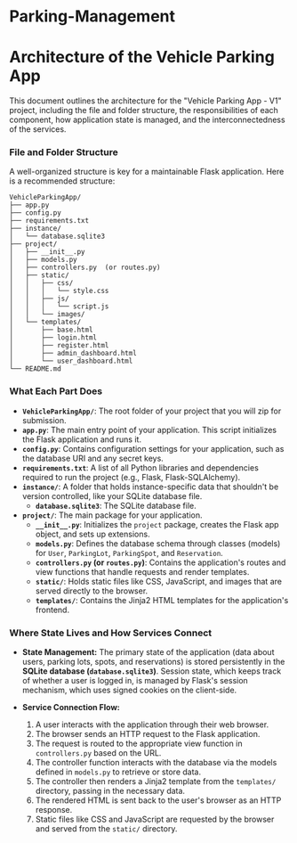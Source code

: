 # Parking-Management
# Architecture of the Vehicle Parking App

This document outlines the architecture for the "Vehicle Parking App - V1" project, including the file and folder structure, the responsibilities of each component, how application state is managed, and the interconnectedness of the services.

### File and Folder Structure

A well-organized structure is key for a maintainable Flask application. Here is a recommended structure:

```
VehicleParkingApp/
├── app.py
├── config.py
├── requirements.txt
├── instance/
│   └── database.sqlite3
├── project/
│   ├── __init__.py
│   ├── models.py
│   ├── controllers.py  (or routes.py)
│   ├── static/
│   │   ├── css/
│   │   │   └── style.css
│   │   ├── js/
│   │   │   └── script.js
│   │   └── images/
│   └── templates/
│       ├── base.html
│       ├── login.html
│       ├── register.html
│       ├── admin_dashboard.html
│       └── user_dashboard.html
└── README.md
```

### What Each Part Does

*   **`VehicleParkingApp/`**: The root folder of your project that you will zip for submission.
*   **`app.py`**: The main entry point of your application. This script initializes the Flask application and runs it.
*   **`config.py`**: Contains configuration settings for your application, such as the database URI and any secret keys.
*   **`requirements.txt`**: A list of all Python libraries and dependencies required to run the project (e.g., Flask, Flask-SQLAlchemy).
*   **`instance/`**: A folder that holds instance-specific data that shouldn't be version controlled, like your SQLite database file.
    *   **`database.sqlite3`**: The SQLite database file.
*   **`project/`**: The main package for your application.
    *   **`__init__.py`**: Initializes the `project` package, creates the Flask app object, and sets up extensions.
    *   **`models.py`**: Defines the database schema through classes (models) for `User`, `ParkingLot`, `ParkingSpot`, and `Reservation`.
    *   **`controllers.py` (or `routes.py`)**: Contains the application's routes and view functions that handle requests and render templates.
    *   **`static/`**: Holds static files like CSS, JavaScript, and images that are served directly to the browser.
    *   **`templates/`**: Contains the Jinja2 HTML templates for the application's frontend.

### Where State Lives and How Services Connect

*   **State Management:** The primary state of the application (data about users, parking lots, spots, and reservations) is stored persistently in the **SQLite database (`database.sqlite3`)**. Session state, which keeps track of whether a user is logged in, is managed by Flask's session mechanism, which uses signed cookies on the client-side.

*   **Service Connection Flow:**
    1.  A user interacts with the application through their web browser.
    2.  The browser sends an HTTP request to the Flask application.
    3.  The request is routed to the appropriate view function in `controllers.py` based on the URL.
    4.  The controller function interacts with the database via the models defined in `models.py` to retrieve or store data.
    5.  The controller then renders a Jinja2 template from the `templates/` directory, passing in the necessary data.
    6.  The rendered HTML is sent back to the user's browser as an HTTP response.
    7.  Static files like CSS and JavaScript are requested by the browser and served from the `static/` directory.
